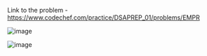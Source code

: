 Link to the problem - https://www.codechef.com/practice/DSAPREP_01/problems/EMPR


![image](https://github.com/Haleshot/Competitive-Programming/assets/57552973/8d9c44c1-f211-448f-93fe-d22757b59e9f)

![image](https://github.com/Haleshot/Competitive-Programming/assets/57552973/d6d421df-3b29-41c6-aa6e-dc9df65644a1)

